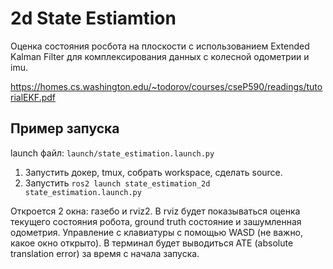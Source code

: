 # 2d State Estiamtion

Оценка состояния росбота на плоскости с использованием Extended Kalman Filter для комплексирования данных с колесной одометрии и imu.

https://homes.cs.washington.edu/~todorov/courses/cseP590/readings/tutorialEKF.pdf

## Пример запуска

launch файл: `launch/state_estimation.launch.py`

1. Запустить докер, tmux, собрать workspace, сделать source.
2. Запустить `ros2 launch state_estimation_2d state_estimation.launch.py`

Откроется 2 окна: газебо и rviz2. В rviz будет показываться оценка текущего состояния робота, ground truth состояние и зашумленная одометрия. Управление с клавиатуры с помощью WASD (не важно, какое окно открыто). В терминал будет выводиться ATE (absolute translation error) за время с начала запуска.
